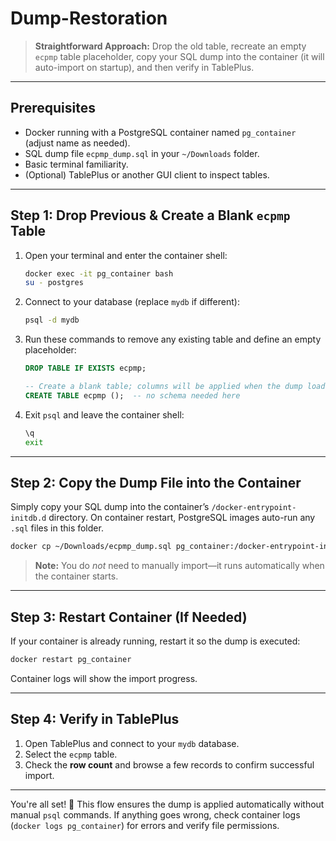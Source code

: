 # Dump-Restoration

> **Straightforward Approach:** Drop the old table, recreate an empty `ecpmp` table placeholder, copy your SQL dump into the container (it will auto-import on startup), and then verify in TablePlus.

---

## Prerequisites

* Docker running with a PostgreSQL container named `pg_container` (adjust name as needed).
* SQL dump file `ecpmp_dump.sql` in your `~/Downloads` folder.
* Basic terminal familiarity.
* (Optional) TablePlus or another GUI client to inspect tables.

---

## Step 1: Drop Previous & Create a Blank `ecpmp` Table

1. Open your terminal and enter the container shell:

   ```bash
   docker exec -it pg_container bash
   su - postgres
   ```
2. Connect to your database (replace `mydb` if different):

   ```bash
   psql -d mydb
   ```
3. Run these commands to remove any existing table and define an empty placeholder:

   ```sql
   DROP TABLE IF EXISTS ecpmp;

   -- Create a blank table; columns will be applied when the dump loads
   CREATE TABLE ecpmp ();  -- no schema needed here
   ```
4. Exit `psql` and leave the container shell:

   ```bash
   \q
   exit
   ```

---

## Step 2: Copy the Dump File into the Container

Simply copy your SQL dump into the container’s `/docker-entrypoint-initdb.d` directory. On container restart, PostgreSQL images auto-run any `.sql` files in this folder.

```bash
docker cp ~/Downloads/ecpmp_dump.sql pg_container:/docker-entrypoint-initdb.d/ecpmp_dump.sql
```

> **Note:** You do *not* need to manually import—it runs automatically when the container starts.

---

## Step 3: Restart Container (If Needed)

If your container is already running, restart it so the dump is executed:

```bash
docker restart pg_container
```

Container logs will show the import progress.

---

## Step 4: Verify in TablePlus

1. Open TablePlus and connect to your `mydb` database.
2. Select the `ecpmp` table.
3. Check the **row count** and browse a few records to confirm successful import.

---

You're all set! 🎉  This flow ensures the dump is applied automatically without manual `psql` commands. If anything goes wrong, check container logs (`docker logs pg_container`) for errors and verify file permissions.
